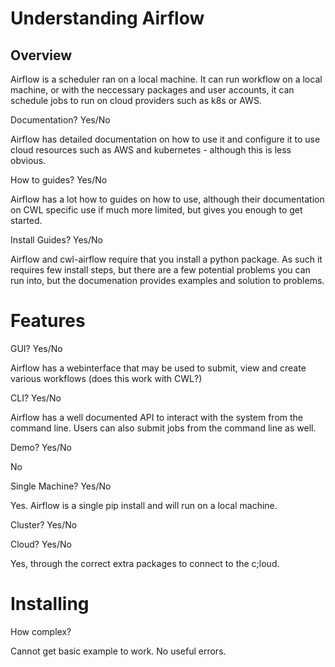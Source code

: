 # Understanding Airflow

## Overview

Airflow is a scheduler ran on a local machine.  It can run workflow on a  local machine, or with the neccessary packages and user accounts, it can schedule jobs to run on cloud providers such as k8s or AWS.


Documentation? Yes/No

Airflow has detailed documentation on how to use it and configure it to use cloud resources such as AWS and kubernetes - although this is less obvious.

How to guides? Yes/No

Airflow has a lot how to guides on how to use, although their documentation on CWL specific use if much more limited, but gives you enough to get started.

Install Guides? Yes/No

Airflow and cwl-airflow require that you install a python package. As such it requires few install steps, but there are a few potential problems you can run into, but the documenation provides examples and solution to problems. 

# Features

GUI? Yes/No

Airflow has a webinterface that may be used to submit, view and create various workflows (does this work with CWL?)

CLI? Yes/No

Airflow has a well documented API to interact with the system from the command line.  Users can also submit jobs from the command line as well.

Demo? Yes/No

No

Single Machine? Yes/No

Yes. Airflow is a single pip install and will run on a local machine.

Cluster? Yes/No

Cloud? Yes/No

Yes, through the correct extra packages to connect to the c;loud.

# Installing

How complex?


Cannot get basic example to work.  No useful errors.
